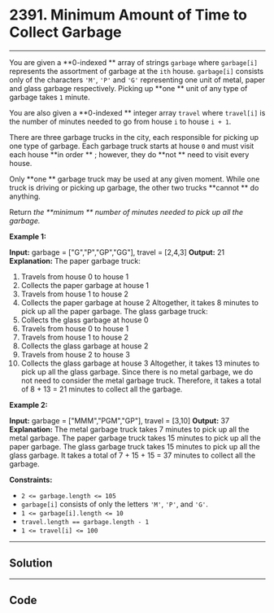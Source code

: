 # 2391. Minimum Amount of Time to Collect Garbage

---

You are given a **0-indexed ** array of strings `garbage` where `garbage[i]` represents the assortment of garbage at the `ith` house. `garbage[i]` consists only of the characters `'M'`, `'P'` and `'G'` representing one unit of metal, paper and glass garbage respectively. Picking up **one ** unit of any type of garbage takes `1` minute.

You are also given a **0-indexed ** integer array `travel` where `travel[i]` is the number of minutes needed to go from house `i` to house `i + 1`.

There are three garbage trucks in the city, each responsible for picking up one type of garbage. Each garbage truck starts at house `0` and must visit each house **in order ** ; however, they do **not ** need to visit every house.

Only **one ** garbage truck may be used at any given moment. While one truck is driving or picking up garbage, the other two trucks **cannot ** do anything.

Return _the **minimum ** number of minutes needed to pick up all the garbage._

 

**Example 1:**


**Input:** garbage = ["G","P","GP","GG"], travel = [2,4,3]
**Output:** 21
**Explanation:**
The paper garbage truck:
1. Travels from house 0 to house 1
2. Collects the paper garbage at house 1
3. Travels from house 1 to house 2
4. Collects the paper garbage at house 2
Altogether, it takes 8 minutes to pick up all the paper garbage.
The glass garbage truck:
1. Collects the glass garbage at house 0
2. Travels from house 0 to house 1
3. Travels from house 1 to house 2
4. Collects the glass garbage at house 2
5. Travels from house 2 to house 3
6. Collects the glass garbage at house 3
Altogether, it takes 13 minutes to pick up all the glass garbage.
Since there is no metal garbage, we do not need to consider the metal garbage truck.
Therefore, it takes a total of 8 + 13 = 21 minutes to collect all the garbage.


**Example 2:**


**Input:** garbage = ["MMM","PGM","GP"], travel = [3,10]
**Output:** 37
**Explanation:**
The metal garbage truck takes 7 minutes to pick up all the metal garbage.
The paper garbage truck takes 15 minutes to pick up all the paper garbage.
The glass garbage truck takes 15 minutes to pick up all the glass garbage.
It takes a total of 7 + 15 + 15 = 37 minutes to collect all the garbage.


 

**Constraints:**

  * `2 <= garbage.length <= 105`
  * `garbage[i]` consists of only the letters `'M'`, `'P'`, and `'G'`.
  * `1 <= garbage[i].length <= 10`
  * `travel.length == garbage.length - 1`
  * `1 <= travel[i] <= 100`

---

## Solution



---

## Code
```python


```
